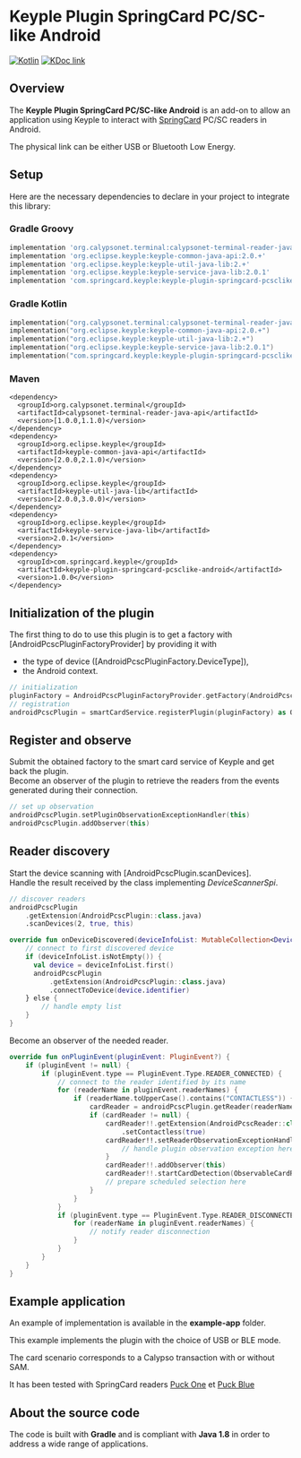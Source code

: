 # Keyple Plugin SpringCard PC/SC-like Android

[![Kotlin](https://img.shields.io/badge/kotlin-1.4.20-blue.svg?logo=kotlin)](http://kotlinlang.org)
[![KDoc link](https://img.shields.io/badge/API_reference-KDoc-blue)](https://jeanpierrefortune.github.io/keyple-plugin-springcard-pcsclike-android/)

## Overview

The **Keyple Plugin SpringCard PC/SC-like Android** is an add-on to allow an application using Keyple to interact with [SpringCard](https://www.springcard.com) PC/SC readers in Android.

The physical link can be either USB or Bluetooth Low Energy.

## Setup

Here are the necessary dependencies to declare in your project to integrate this library:

### Gradle Groovy
```groovy
implementation 'org.calypsonet.terminal:calypsonet-terminal-reader-java-api:1.0.+'
implementation 'org.eclipse.keyple:keyple-common-java-api:2.0.+'
implementation 'org.eclipse.keyple:keyple-util-java-lib:2.+'
implementation 'org.eclipse.keyple:keyple-service-java-lib:2.0.1'
implementation 'com.springcard.keyple:keyple-plugin-springcard-pcsclike-android:1.0.0'
```

### Gradle Kotlin
```kotlin
implementation("org.calypsonet.terminal:calypsonet-terminal-reader-java-api:1.0.+")
implementation("org.eclipse.keyple:keyple-common-java-api:2.0.+")
implementation("org.eclipse.keyple:keyple-util-java-lib:2.+")
implementation("org.eclipse.keyple:keyple-service-java-lib:2.0.1")
implementation("com.springcard.keyple:keyple-plugin-springcard-pcsclike-android:1.0.0")
```

### Maven
```mvn
<dependency>
  <groupId>org.calypsonet.terminal</groupId>
  <artifactId>calypsonet-terminal-reader-java-api</artifactId>
  <version>[1.0.0,1.1.0)</version>
</dependency>
<dependency>
  <groupId>org.eclipse.keyple</groupId>
  <artifactId>keyple-common-java-api</artifactId>
  <version>[2.0.0,2.1.0)</version>
</dependency>
<dependency>
  <groupId>org.eclipse.keyple</groupId>
  <artifactId>keyple-util-java-lib</artifactId>
  <version>[2.0.0,3.0.0)</version>
</dependency>
<dependency>
  <groupId>org.eclipse.keyple</groupId>
  <artifactId>keyple-service-java-lib</artifactId>
  <version>2.0.1</version>
</dependency>
<dependency>
  <groupId>com.springcard.keyple</groupId>
  <artifactId>keyple-plugin-springcard-pcsclike-android</artifactId>
  <version>1.0.0</version>
</dependency>
```

## Initialization of the plugin
The first thing to do to use this plugin is to get a factory with [AndroidPcscPluginFactoryProvider] by providing it with
- the type of device ([AndroidPcscPluginFactory.DeviceType]),
- the Android context.

```kotlin
// initialization
pluginFactory = AndroidPcscPluginFactoryProvider.getFactory(AndroidPcscPluginFactory.DeviceType.USB, activity)
// registration
androidPcscPlugin = smartCardService.registerPlugin(pluginFactory) as ObservablePlugin
```

## Register and observe
Submit the obtained factory to the smart card service of Keyple and get back the plugin.
<br>
Become an observer of the plugin to retrieve the readers from the events generated during their connection.
```kotlin
// set up observation
androidPcscPlugin.setPluginObservationExceptionHandler(this)
androidPcscPlugin.addObserver(this)
```

## Reader discovery

Start the device scanning with [AndroidPcscPlugin.scanDevices].
<br>
Handle the result received by the class implementing *DeviceScannerSpi*.
```kotlin
// discover readers
androidPcscPlugin
    .getExtension(AndroidPcscPlugin::class.java)
    .scanDevices(2, true, this)

override fun onDeviceDiscovered(deviceInfoList: MutableCollection<DeviceInfo>) {
    // connect to first discovered device
    if (deviceInfoList.isNotEmpty()) {
      val device = deviceInfoList.first()
      androidPcscPlugin
          .getExtension(AndroidPcscPlugin::class.java)
          .connectToDevice(device.identifier)
    } else {
        // handle empty list
    }
}
```

Become an observer of the needed reader.

```kotlin
override fun onPluginEvent(pluginEvent: PluginEvent?) {
    if (pluginEvent != null) {
        if (pluginEvent.type == PluginEvent.Type.READER_CONNECTED) {
            // connect to the reader identified by its name
            for (readerName in pluginEvent.readerNames) {
                if (readerName.toUpperCase().contains("CONTACTLESS")) {
                    cardReader = androidPcscPlugin.getReader(readerName) as ObservableReader
                    if (cardReader != null) {
                        cardReader!!.getExtension(AndroidPcscReader::class.java)
                            .setContactless(true)
                        cardReader!!.setReaderObservationExceptionHandler { pluginName, readerName, e ->
                            // handle plugin observation exception here
                        }
                        cardReader!!.addObserver(this)
                        cardReader!!.startCardDetection(ObservableCardReader.DetectionMode.REPEATING)
                        // prepare scheduled selection here        
                    }
                }
            }
            if (pluginEvent.type == PluginEvent.Type.READER_DISCONNECTED) {
                for (readerName in pluginEvent.readerNames) {
                    // notify reader disconnection
                }
            }
        }
    }
}
```

## Example application

An example of implementation is available in the **example-app** folder.

This example implements the plugin with the choice of USB or BLE mode.

The card scenario corresponds to a Calypso transaction with or without SAM.

It has been tested with SpringCard readers [Puck One](https://www.springcard.com/fr/products/puck-one) et [Puck Blue](https://www.springcard.com/fr/products/puck-blue)

## About the source code

The code is built with **Gradle** and is compliant with **Java 1.8** in order to address a wide range of applications.